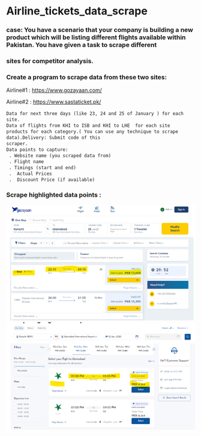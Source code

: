 # Airline_tickets_data_scrape

### case: You have a scenario that your company is building a new product which will be listing different flights available within Pakistan. You have given a task to scrape different 
###    sites for competitor analysis.

 ###  Create a program to scrape data from these two sites:
 Airline#1 :  https://www.gozayaan.com/
 
 Airline#2 : https://www.sastaticket.pk/ 

    Data for next three days (like 23, 24 and 25 of January ) for each site.
    Data of flights from KHI to ISB and KHI to LHE  for each site
    products for each category.( You can use any technique to scrape data).Delivery: Submit code of this 
    scraper.
    Data points to capture: 
     . Website name (you scraped data from)
     . Flight name
     . Timings (start and end)
     .  Actual Prices
     .  Discount Price (if available)


###  Scrape highlighted data points :

  
![Like This pic](https://github.com/MuhammadMudassirRaza12345/Airline_tickets_data_scrape/blob/main/Screenshot%20from%202023-08-08%2013-21-36.png)
![Like This pic](https://github.com/MuhammadMudassirRaza12345/Airline_tickets_data_scrape/blob/main/Screenshot%20from%202023-08-08%2013-22-06.png)







 
